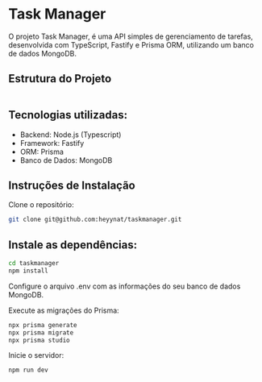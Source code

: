 # Task Manager

O projeto Task Manager, é uma API simples de gerenciamento de tarefas, desenvolvida com TypeScript, Fastify e Prisma ORM, utilizando um banco de dados MongoDB.

## Estrutura do Projeto

~~~txt
~~~

## Tecnologias utilizadas:

- Backend: Node.js (Typescript)
- Framework: Fastify
- ORM: Prisma
- Banco de Dados: MongoDB

## Instruções de Instalação

Clone o repositório:

~~~bash
git clone git@github.com:heyynat/taskmanager.git
~~~

## Instale as dependências:

~~~bash
cd taskmanager
npm install
~~~

Configure o arquivo .env com as informações do seu banco de dados MongoDB.

Execute as migrações do Prisma:

~~~bash
npx prisma generate
npx prisma migrate
npx prisma studio

~~~

Inicie o servidor:

~~~bash
npm run dev
~~~
